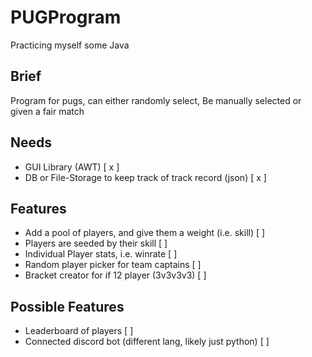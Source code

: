 # PUGProgram

Practicing myself some Java

## Brief

Program for pugs, can either randomly select, Be manually selected or given a fair match

## Needs

- GUI Library (AWT) [ x ]
- DB or File-Storage to keep track of track record (json) [ x ]

## Features

- Add a pool of players, and give them a weight (i.e. skill) [ ]
- Players are seeded by their skill  [ ]
- Individual Player stats, i.e. winrate  [ ]
- Random player picker for team captains [ ]
- Bracket creator for if 12 player (3v3v3v3) [ ]

## Possible Features

- Leaderboard of players  [  ]
- Connected discord bot (different lang, likely just python)  [  ]

